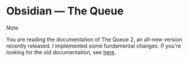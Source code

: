 # Obsidian — The Queue

> [!NOTE]  
> You are reading the documentation of The Queue 2, an all-new version recently released.
> I implemented some fundamental changes.
> If you're looking for the old documentation, see [here](OLD_README.md).